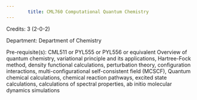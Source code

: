 ```yaml
---
        title: CML760 Computational Quantum Chemistry
---
```

Credits: 3 (2-0-2)

Department: Department of Chemistry

Pre-requisite(s): CML511 or PYL555 or PYL556 or equivalent Overview of quantum chemistry, variational principle and its applications, Hartree-Fock method, density functional calculations, perturbation theory, configuration interactions, multi-configurational self-consistent field (MCSCF), Quantum chemical calculations, chemical reaction pathways, excited state calculations, calculations of spectral properties, ab initio molecular dynamics simulations